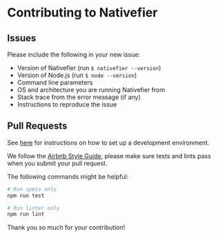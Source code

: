 # Contributing to Nativefier

## Issues

Please include the following in your new issue:

-   Version of Nativefier (run `$ nativefier --version`)
-   Version of Node.js (run `$ node --version`)
-   Command line parameters
-   OS and architecture you are running Nativefier from
-   Stack trace from the error message (if any)
-   Instructions to reproduce the issue

## Pull Requests

See [here](https://github.com/nativefier/nativefier/blob/master/HACKING.md) for instructions on how to set up a development environment.

We follow the [Airbnb Style Guide](https://github.com/airbnb/javascript), please make sure tests and lints pass when you submit your pull request.

The following commands might be helpful:

```bash
# Run specs only
npm run test

# Run linter only
npm run lint
```

Thank you so much for your contribution!
